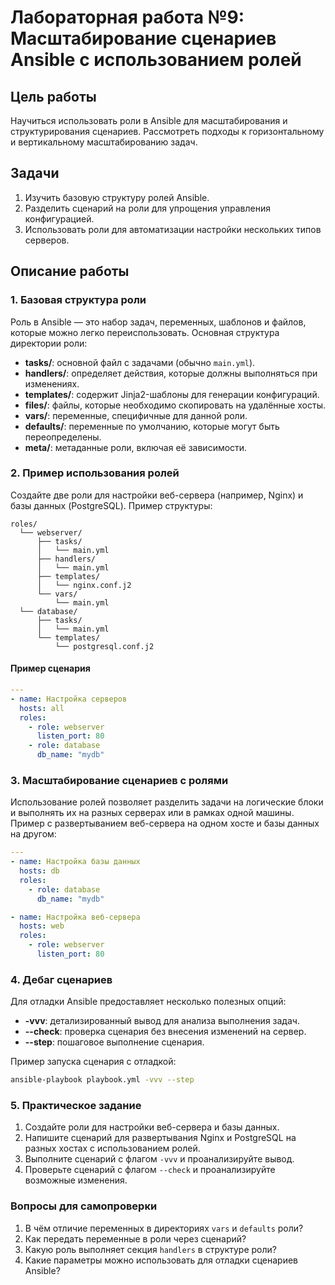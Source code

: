 
# Лабораторная работа №9: Масштабирование сценариев Ansible с использованием ролей

## Цель работы
Научиться использовать роли в Ansible для масштабирования и структурирования сценариев. Рассмотреть подходы к горизонтальному и вертикальному масштабированию задач.

## Задачи
1. Изучить базовую структуру ролей Ansible.
2. Разделить сценарий на роли для упрощения управления конфигурацией.
3. Использовать роли для автоматизации настройки нескольких типов серверов.

## Описание работы

### 1. Базовая структура роли
Роль в Ansible — это набор задач, переменных, шаблонов и файлов, которые можно легко переиспользовать. Основная структура директории роли:

- **tasks/**: основной файл с задачами (обычно `main.yml`).
- **handlers/**: определяет действия, которые должны выполняться при изменениях.
- **templates/**: содержит Jinja2-шаблоны для генерации конфигураций.
- **files/**: файлы, которые необходимо скопировать на удалённые хосты.
- **vars/**: переменные, специфичные для данной роли.
- **defaults/**: переменные по умолчанию, которые могут быть переопределены.
- **meta/**: метаданные роли, включая её зависимости.

### 2. Пример использования ролей

Создайте две роли для настройки веб-сервера (например, Nginx) и базы данных (PostgreSQL). Пример структуры:

```
roles/
  └── webserver/
      ├── tasks/
      │   └── main.yml
      ├── handlers/
      │   └── main.yml
      ├── templates/
      │   └── nginx.conf.j2
      └── vars/
          └── main.yml
  └── database/
      ├── tasks/
      │   └── main.yml
      └── templates/
          └── postgresql.conf.j2
```

#### Пример сценария

```yaml
---
- name: Настройка серверов
  hosts: all
  roles:
    - role: webserver
      listen_port: 80
    - role: database
      db_name: "mydb"
```

### 3. Масштабирование сценариев с ролями

Использование ролей позволяет разделить задачи на логические блоки и выполнять их на разных серверах или в рамках одной машины. Пример с развертыванием веб-сервера на одном хосте и базы данных на другом:

```yaml
---
- name: Настройка базы данных
  hosts: db
  roles:
    - role: database
      db_name: "mydb"

- name: Настройка веб-сервера
  hosts: web
  roles:
    - role: webserver
      listen_port: 80
```

### 4. Дебаг сценариев

Для отладки Ansible предоставляет несколько полезных опций:

- **-vvv**: детализированный вывод для анализа выполнения задач.
- **--check**: проверка сценария без внесения изменений на сервер.
- **--step**: пошаговое выполнение сценария.

Пример запуска сценария с отладкой:

```bash
ansible-playbook playbook.yml -vvv --step
```

### 5. Практическое задание

1. Создайте роли для настройки веб-сервера и базы данных.
2. Напишите сценарий для развертывания Nginx и PostgreSQL на разных хостах с использованием ролей.
3. Выполните сценарий с флагом `-vvv` и проанализируйте вывод.
4. Проверьте сценарий с флагом `--check` и проанализируйте возможные изменения.

### Вопросы для самопроверки

1. В чём отличие переменных в директориях `vars` и `defaults` роли?
2. Как передать переменные в роли через сценарий?
3. Какую роль выполняет секция `handlers` в структуре роли?
4. Какие параметры можно использовать для отладки сценариев Ansible?
